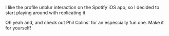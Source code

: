 I like the profile unblur interaction on the Spotify iOS app, so I decided to start playing around with replicating it 

Oh yeah and, and check out Phil Colins' for an espescially fun one. Make it for yourself!
